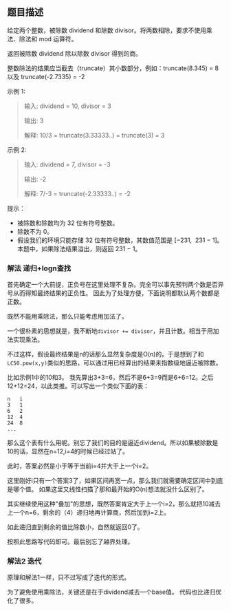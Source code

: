 ## 题目描述
给定两个整数，被除数 dividend 和除数 divisor。将两数相除，要求不使用乘法、除法和 mod 运算符。

返回被除数 dividend 除以除数 divisor 得到的商。

整数除法的结果应当截去（truncate）其小数部分，例如：truncate(8.345) = 8 以及 truncate(-2.7335) = -2

示例 1:
>输入: dividend = 10, divisor = 3
>
>输出: 3
>
>解释: 10/3 = truncate(3.33333..) = truncate(3) = 3

示例 2:
>输入: dividend = 7, divisor = -3
>
>输出: -2
>
>解释: 7/-3 = truncate(-2.33333..) = -2
 

提示：
- 被除数和除数均为 32 位有符号整数。
- 除数不为 0。
- 假设我们的环境只能存储 32 位有符号整数，其数值范围是 [−231,  231 − 1]。本题中，如果除法结果溢出，则返回 231 − 1。

### 解法 递归+logn查找
首先确定一个大前提，正负号在这里处理不复杂。完全可以事先预判两个数是否异号从而得知最终结果的正负性。
因此为了处理方便，下面说明都默认两个数都是正数。

既然不能用乘除法，那么只能考虑用加法了。

一个很朴素的思想就是，我不断地`divisor += divisor`，并且计数。相当于用加法实现乘法。

不过这样，假设最终结果是n的话那么显然复杂度是O(n)的。于是想到了和`LC50.pow(x,y)`类似的思路，可以通过用已经算出的结果来指数级地逼近被除数。

比如示例1中的10和3。
我先算出3+3=6，然后不是6+3=9而是6+6=12。之后12+12=24，以此类推。可以写出一个类似下面的表：
```text
n   i
3   1
6   2
12  4
24  8
...
```
那么这个表有什么用呢。别忘了我们的目的是逼近dividend。所以如果被除数是10的话，显然在n=12,i=4的时候已经过站了。

此时，答案必然是小于等于当前i=4并大于上一个i=2。

这里刚好i只有一个答案3了，如果区间再宽一点，那么我们就需要确定区间中到底是哪个值。
如果这里又线性扫描了那和最开始的O(n)想法就没什么区别了。

其实继续使用这种"叠加"的思想，既然答案肯定大于上一个i=2，那么就把10减去上一个n=6，剩余的（4）递归地再计算商，然后加到i=2上。

如此递归直到剩余的值比除数小，自然就返回0了。

按照此思路写代码即可。最后别忘了越界处理。

### 解法2 迭代
原理和解法1一样，只不过写成了迭代的形式。

为了避免使用乘除法，关键还是在于dividend减去一个base值。
代码也比递归优化了很多。